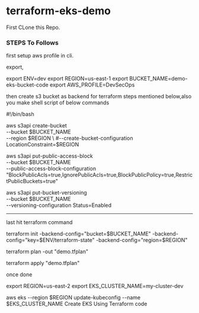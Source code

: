 # terraform-eks-demo

First CLone this Repo.


### STEPS To Follows


first setup aws profile in cli.

export,

export ENV=dev
export REGION=us-east-1
export BUCKET_NAME=demo-eks-bucket-code
export AWS_PROFILE=DevSecOps

then create s3 bucket as backend for terraform steps mentioned below,also you make shell script of below commands

#!/bin/bash

aws s3api create-bucket \
     --bucket $BUCKET_NAME \
     --region $REGION \
     #--create-bucket-configuration LocationConstraint=$REGION

aws s3api put-public-access-block \
    --bucket $BUCKET_NAME \
    --public-access-block-configuration "BlockPublicAcls=true,IgnorePublicAcls=true,BlockPublicPolicy=true,RestrictPublicBuckets=true"

aws s3api put-bucket-versioning \
    --bucket $BUCKET_NAME \
    --versioning-configuration Status=Enabled

----------------------------------------------------
last hit terraform command 

terraform init -backend-config="bucket=$BUCKET_NAME" -backend-config="key=$ENV/terraform-state" -backend-config="region=$REGION"

terraform plan -out "demo.tfplan"

terraform apply "demo.tfplan"

once done

export REGION=us-east-2
export EKS_CLUSTER_NAME=my-cluster-dev

aws eks --region $REGION update-kubeconfig --name $EKS_CLUSTER_NAME
Create EKS Using Terraform code
